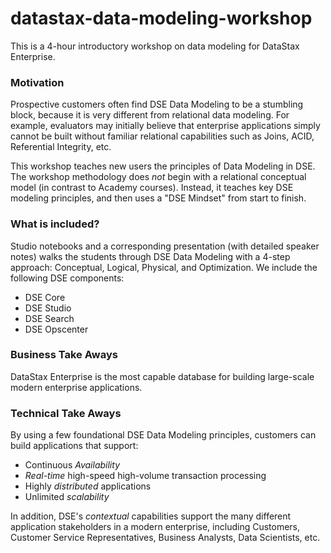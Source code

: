 # datastax-data-modeling-workshop
This is a 4-hour introductory workshop on data modeling for DataStax Enterprise.

### Motivation

Prospective customers often find DSE Data Modeling to be a stumbling block, because it is very different from relational data modeling.  For example, evaluators may initially believe that enterprise applications simply cannot be built without familiar relational capabilities such as Joins, ACID, Referential Integrity, etc.  

This workshop teaches new users the principles of Data Modeling in DSE.  The workshop methodology does *not* begin with a relational conceptual model (in contrast to Academy courses).  Instead, it teaches key DSE modeling principles, and then uses a "DSE Mindset" from start to finish.

### What is included?

Studio notebooks and a corresponding presentation (with detailed speaker notes) walks the students through DSE Data Modeling with a 4-step approach: Conceptual, Logical, Physical, and Optimization.  We include the following DSE components:

* DSE Core
* DSE Studio
* DSE Search
* DSE Opscenter

### Business Take Aways

DataStax Enterprise is the most capable database for building large-scale modern enterprise applications.  

### Technical Take Aways

By using a few foundational DSE Data Modeling principles, customers can build applications that support:

* Continuous *Availability*
* *Real-time* high-speed high-volume transaction processing
* Highly *distributed* applications
* Unlimited *scalability*

In addition, DSE's *contextual* capabilities support the many different application stakeholders in a modern enterprise, including Customers, Customer Service Representatives, Business Analysts, Data Scientists, etc.
